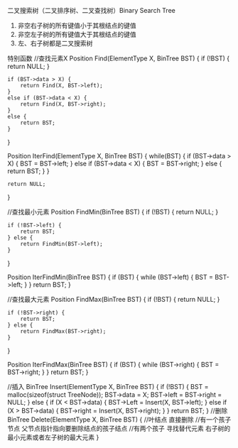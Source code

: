 二叉搜索树（二叉排序树、二叉查找树）Binary Search Tree
1. 非空右子树的所有键值小于其根结点的键值
2. 非空左子树的所有键值大于其根结点的键值
3. 左、右子树都是二叉搜索树

特别函数
//查找元素X
Position Find(ElementType X, BinTree BST)
{
	if (!BST) {
		return NULL;
	}
	
	if (BST->data > X) {
		return Find(X, BST->left);
	}
	else if (BST->data < X) {
		return Find(X, BST->right);
	}
	else {
		return BST;
	}
}

Position IterFind(ElementType X, BinTree BST)
{
	while(BST) {
		if (BST->data > X) {
			BST = BST->left;
		}
		else if (BST->data < X) {
			BST = BST->right;
		}
		else {
			return BST;
		}
	}

	return NULL;
}

//查找最小元素
Position FindMin(BinTree BST)
{
	if (!BST) {
		return NULL;
	}

	if (!BST->left) {
		return BST;
	} else {
		return FindMin(BST->left);
	}
}

Position IterFindMin(BinTree BST)
{
	if (BST) {
		while (BST->left) {
			BST = BST->left;
		}
	}
	return BST;
}

//查找最大元素
Position FindMax(BinTree BST)
{
	if (!BST) {
		return NULL;
	}

	if (!BST->right) {
		return BST;
	} else {
		return FindMax(BST->right);
	}
}

Position IterFindMax(BinTree BST)
{
	if (BST) {
		while (BST->right) {
			BST = BST->right;
		}
	}
	return BST;
}

//插入
BinTree Insert(ElementType X, BinTree BST)
{
	if (!BST) {
		BST = malloc(sizeof(struct TreeNode));
		BST->data = X;
		BST->left = BST->right = NULL;
	} else {
		if (X < BST->data) {
			BST->Left = Insert(X, BST->left);
		} else if (X > BST->data) {
			BST->right = Insert(X, BST->right);
		}
	}
	return BST;
}
//删除
BinTree Delete(ElementType X, BinTree BST)
{
	//叶结点 直接删除
	//有一个孩子节点 父节点指针指向要删除结点的孩子结点
	//有两个孩子 寻找替代元素 右子树的最小元素或者左子树的最大元素
}